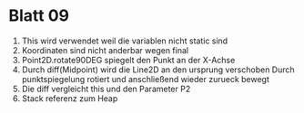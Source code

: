 # Blatt 09

1. This wird verwendet weil die variablen nicht static sind
2. Koordinaten sind nicht anderbar wegen final
3. Point2D.rotate90DEG spiegelt den Punkt an der X-Achse
4. Durch diff(Midpoint) wird die Line2D an den ursprung verschoben
   Durch punktspiegelung rotiert und anschließend wieder zurueck bewegt
5. Die diff vergleicht this und den Parameter P2
6. Stack referenz zum Heap
